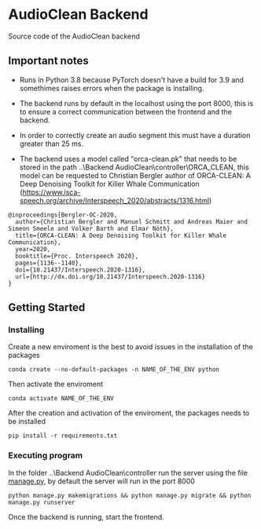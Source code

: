 # AudioClean Backend

Source code of the AudioClean backend

## Important notes

* Runs in Python 3.8 because PyTorch doesn't have a build for 3.9 and somethimes raises errors when the package is installing.

* The backend runs by default in the localhost using the port 8000, this is to ensure a correct communication between the frontend and the backend.

* In order to correctly create an audio segment this must have a duration greater than 25 ms.

* The backend uses a model called "orca-clean.pk" that needs to be stored in the path ..\Backend AudioClean\controller\ORCA_CLEAN, this model can be requested to Christian Bergler author of ORCA-CLEAN: A Deep Denoising Toolkit for Killer Whale Communication (https://www.isca-speech.org/archive/Interspeech_2020/abstracts/1316.html)

```
@inproceedings{Bergler-OC-2020,
  author={Christian Bergler and Manuel Schmitt and Andreas Maier and Simeon Smeele and Volker Barth and Elmar Nöth},
  title={ORCA-CLEAN: A Deep Denoising Toolkit for Killer Whale Communication},
  year=2020,
  booktitle={Proc. Interspeech 2020},
  pages={1136--1140},
  doi={10.21437/Interspeech.2020-1316},
  url={http://dx.doi.org/10.21437/Interspeech.2020-1316}
}
```

## Getting Started

### Installing

Create a new enviroment is the best to avoid issues in the installation of the packages
```
conda create --no-default-packages -n NAME_OF_THE_ENV python
```
Then activate the enviroment
```
conda activate NAME_OF_THE_ENV
```
After the creation and activation of the enviroment, the packages needs to be installed
```
pip install -r requirements.txt
```

### Executing program

In the folder ..\Backend AudioClean\controller run the server using the file [manage.py](https://github.com/nestorcalvo/Backend-AudioClean/blob/master/controller/manage.py),
by default the server will run in the port 8000
```
python manage.py makemigrations && python manage.py migrate && python manage.py runserver 
```

Once the backend is running, start the frontend.
